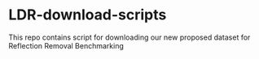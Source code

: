 # LDR-download-scripts

This repo contains script for downloading our new proposed dataset for Reflection Removal Benchmarking
